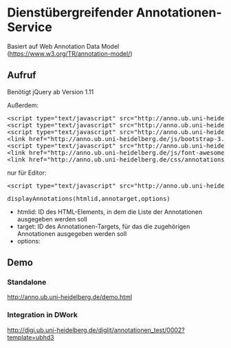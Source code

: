 # Dienstübergreifender Annotationen-Service 

Basiert auf Web Annotation Data Model (https://www.w3.org/TR/annotation-model/)

## Aufruf

Benötigt jQuery ab Version 1.11

Außerdem:

<pre>
&lt;script type="text/javascript" src="http://anno.ub.uni-heidelberg.de/js/vue.js"&gt;&lt;/script&gt;
&lt;script type="text/javascript" src="http://anno.ub.uni-heidelberg.de/js/annotations.js"&gt;&lt;/script&gt;
&lt;script type="text/javascript" src="http://anno.ub.uni-heidelberg.de/js/js.cookie-2.1.2.min.js"&gt;&lt;/script&gt;
&lt;link href="http://anno.ub.uni-heidelberg.de/js/bootstrap-3.2.0/dist/css/bootstrap.min.css" rel="stylesheet" type="text/css"&gt;
&lt;script type="text/javascript" src="http://anno.ub.uni-heidelberg.de/js/bootstrap-3.2.0/dist/js/bootstrap.min.js"&gt;&lt;/script&gt;
&lt;link href="http://anno.ub.uni-heidelberg.de/js/font-awesome-4.5.0/css/font-awesome.min.css" rel="stylesheet" type="text/css"&gt;
&lt;link href="http://anno.ub.uni-heidelberg.de/css/annotations.css" rel="stylesheet" type="text/css">
</pre>

nur für Editor:

<pre>
&lt;script type="text/javascript" src="http://anno.ub.uni-heidelberg.de/js/tinymce/tinymce.min.js"&gt;&lt;/script&gt;
</pre>

<pre>
displayAnnotations(htmlid,annotarget,options)
</pre>

* htmlid: ID des HTML-Elements, in dem die Liste der Annotationen ausgegeben werden soll
* target: ID des Annotationen-Targets, für das die zugehörigen Annotationen ausgegeben werden soll
* options:

## Demo

### Standalone
http://anno.ub.uni-heidelberg.de/demo.html

### Integration in DWork

http://digi.ub.uni-heidelberg.de/diglit/annotationen_test/0002?template=ubhd3
